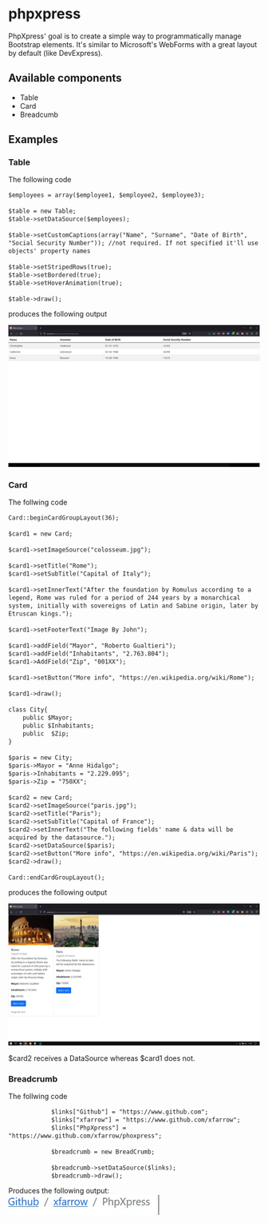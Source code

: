 # phpxpress

PhpXpress' goal is to create a simple way to programmatically manage Bootstrap elements. 
It's similar to Microsoft's WebForms with a great layout by default (like DevExpress).

## Available components
* Table
* Card
* Breadcumb

## Examples

### Table

The following code

```
$employees = array($employee1, $employee2, $employee3);

$table = new Table;
$table->setDataSource($employees);

$table->setCustomCaptions(array("Name", "Surname", "Date of Birth", "Social Security Number")); //not required. If not specified it'll use objects' property names

$table->setStripedRows(true);
$table->setBordered(true);
$table->setHoverAnimation(true);

$table->draw();
```

produces the following output

<img src="/phpxpress/examples/demoTable.jpg" alt="Demo">


### Card

The follwing code

```
Card::beginCardGroupLayout(36);

$card1 = new Card;

$card1->setImageSource("colosseum.jpg");

$card1->setTitle("Rome");
$card1->setSubTitle("Capital of Italy");

$card1->setInnerText("After the foundation by Romulus according to a legend, Rome was ruled for a period of 244 years by a monarchical system, initially with sovereigns of Latin and Sabine origin, later by Etruscan kings.");

$card1->setFooterText("Image By John");

$card1->addField("Mayor", "Roberto Gualtieri");
$card1->addField("Inhabitants", "2.763.804");
$card1->AddField("Zip", "001XX");

$card1->setButton("More info", "https://en.wikipedia.org/wiki/Rome");

$card1->draw();

class City{
    public $Mayor;
    public $Inhabitants;
    public  $Zip;
}

$paris = new City;
$paris->Mayor = "Anne Hidalgo";
$paris->Inhabitants = "2.229.095";
$paris->Zip = "750XX";

$card2 = new Card;
$card2->setImageSource("paris.jpg");
$card2->setTitle("Paris");
$card2->setSubTitle("Capital of France");
$card2->setInnerText("The following fields' name & data will be acquired by the datasource.");
$card2->setDataSource($paris);
$card2->setButton("More info", "https://en.wikipedia.org/wiki/Paris");
$card2->draw();

Card::endCardGroupLayout();
```

produces the following output

<img src="/phpxpress/examples/card.jpg" alt="Demo">

$card2 receives a DataSource whereas $card1 does not.

### Breadcrumb

The follwing code

```
            $links["Github"] = "https://www.github.com";
            $links["xfarrow"] = "https://www.github.com/xfarrow";
            $links["PhpXpress"] = "https://www.github.com/xfarrow/phoxpress";

            $breadcrumb = new BreadCrumb;

            $breadcrumb->setDataSource($links);
            $breadcrumb->draw();
```

Produces the following output:
<img src="/phpxpress/examples/breadcrumb.jpg" alt="Demo">




